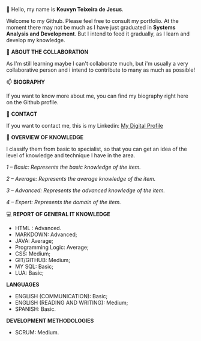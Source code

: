 👋 Hello, my name is **Keuvyn Teixeira de Jesus**.

Welcome to my Github. Please feel free to consult my portfolio. At the moment there may not be much as I have just graduated in **Systems Analysis and Development**. But I intend to feed it gradually, as I learn and develop my knowledge.

💞️ **ABOUT THE COLLABORATION**

As I'm still learning maybe I can't collaborate much, but i'm usually a very collaborative person and i intend to contribute to many as much as possible!

📫 **BIOGRAPHY**

If you want to know more about me, you can find my biography right here on the Github profile.

:e-mail: **CONTACT**

If you want to contact me, this is my Linkedin: [My Digital Profile](https://www.linkedin.com/in/keuvyn-teixeira-9982a4219)

🌱 **OVERVIEW OF KNOWLEDGE**

I classify them from basic to specialist, so that you can get an idea of the level of knowledge and technique I have in the area.

_1 – Basic: Represents the basic knowledge of the item._

_2 – Average: Represents the average knowledge of the item._

_3 – Advanced: Represents the advanced knowledge of the item._

_4 – Expert: Represents the domain of the item._

:computer: **REPORT OF GENERAL IT KNOWLEDGE**

* HTML : Advanced.
* MARKDOWN: Advanced;
* JAVA: Average;
* Programming Logic: Average;
* CSS: Medium;
* GIT/GITHUB: Medium;
* MY SQL: Basic;
* LUA: Basic;

**LANGUAGES**

* ENGLISH (COMMUNICATION): Basic;
* ENGLISH (READING AND WRITING): Medium;
* SPANISH: Basic.

**DEVELOPMENT METHODOLOGIES**

* SCRUM: Medium.